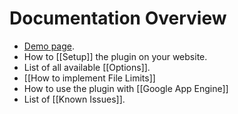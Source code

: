 # Documentation Overview

* [Demo page](http://aquantum-demo.appspot.com/file-upload).
* How to [[Setup]] the plugin on your website.
* List of all available [[Options]].
* [[How to implement File Limits]]
* How to use the plugin with [[Google App Engine]]
* List of [[Known Issues]].
